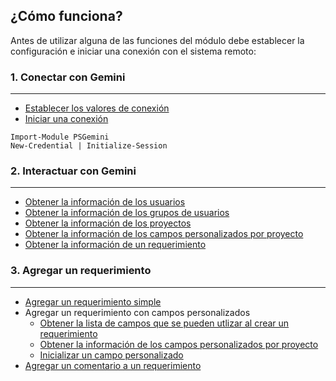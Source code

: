 ## ¿Cómo funciona?

Antes de utilizar alguna de las funciones del módulo debe establecer la configuración e iniciar una conexión con el sistema remoto:

### 1. Conectar con Gemini
---

* [Establecer los valores de conexión](Set-Configuration.md)
* [Iniciar una conexión](Initialize-Session.md)

```
Import-Module PSGemini
New-Credential | Initialize-Session
```

### 2. Interactuar con Gemini
---

* [Obtener la información de los usuarios](Get-User.md)
* [Obtener la información de los grupos de usuarios](Get-Group.md)
* [Obtener la información de los proyectos](Get-Project.md)
* [Obtener la información de los campos personalizados por proyecto](Get-CustomField.md)
* [Obtener la información de un requerimiento](Get-Issue.md)

### 3. Agregar un requerimiento
---

* [Agregar un requerimiento simple](New-Issue.md)
* Agregar un requerimiento con campos personalizados
    * [Obtener la lista de campos que se pueden utlizar al crear un requerimiento](Get-AvailabilityField.md)
    * [Obtener la información de los campos personalizados por proyecto](Get-CustomField.md)
    * [Inicializar un campo personalizado](New-CustomFieldData.md)    
* [Agregar un comentario a un requerimiento](New-Comment.md)


